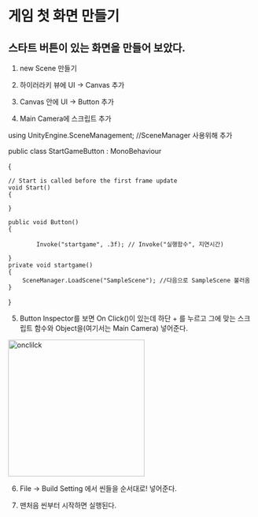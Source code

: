 # 게임 첫 화면 만들기

## 스타트 버튼이 있는 화면을 만들어 보았다.

1. new Scene 만들기

2. 하이러라키 뷰에 UI -> Canvas 추가

3. Canvas 안에 UI -> Button 추가

4. Main Camera에 스크립트 추가


using UnityEngine.SceneManagement; //SceneManager 사용위해 추가

public class StartGameButton : MonoBehaviour

{

    // Start is called before the first frame update
    void Start()
    {
        
    }

    public void Button()
    {
      
            Invoke("startgame", .3f); // Invoke("실행함수", 지연시간)
        
    }
    private void startgame()
    {
        SceneManager.LoadScene("SampleScene"); //다음으로 SampleScene 불러옴
    }
}

5. Button Inspector를 보면 On Click()이 있는데 하단 + 를 누르고 그에 맞는 스크립트 함수와 Object을(여기서는 Main Camera) 넣어준다.

<img width="277" alt="onclilck" src="https://user-images.githubusercontent.com/28985207/52647579-556e4c80-2f28-11e9-8e34-b783c1743ec8.PNG">


6. File -> Build Setting 에서 씬들을 순서대로! 넣어준다.

7. 맨처음 씬부터 시작하면 실행된다.